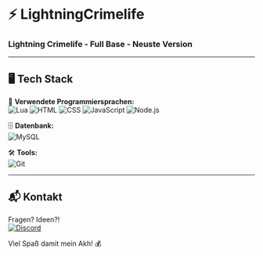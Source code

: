 # ⚡ LightningCrimelife  
### Lightning Crimelife - Full Base - Neuste Version  

---

## 🖥️ Tech Stack  
🚀 **Verwendete Programmiersprachen:**  
![Lua](https://img.shields.io/badge/Lua-000000?style=for-the-badge&logo=lua54&logoColor=6A0DAD)
![HTML](https://img.shields.io/badge/HTML5-000000?style=for-the-badge&logo=html5&logoColor=6A0DAD)
![CSS](https://img.shields.io/badge/CSS3-000000?style=for-the-badge&logo=css3&logoColor=6A0DAD)
![JavaScript](https://img.shields.io/badge/JavaScript-000000?style=for-the-badge&logo=javascript&logoColor=6A0DAD)
![Node.js](https://img.shields.io/badge/Node.js-000000?style=for-the-badge&logo=node.js&logoColor=6A0DAD)

🗄 **Datenbank:**  
![MySQL](https://img.shields.io/badge/MySQL-000000?style=for-the-badge&logo=mysql&logoColor=6A0DAD)  

🛠️ **Tools:**  
![Git](https://img.shields.io/badge/Git-000000?style=for-the-badge&logo=git&logoColor=6A0DAD)  

---

## 📬 Kontakt  
Fragen? Ideen?!  
[![Discord](https://img.shields.io/badge/Discord-000000?style=for-the-badge&logo=discord&logoColor=6A0DAD)](https://discord.com/users/1103038390481465434)  

Viel Spaß damit mein Akh! 💰
